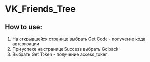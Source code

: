# VK_Friends_Tree

## How to use:
1. На открывшейся странице выбрать Get Code - получение кода авторизации
2. При успехе на странице Success выбрать Go back
3. Выбрать Get Token - получение access_token
